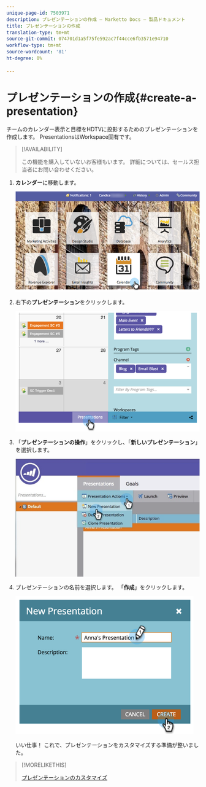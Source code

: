 ```yaml
---
unique-page-id: 7503971
description: プレゼンテーションの作成 — Marketto Docs — 製品ドキュメント
title: プレゼンテーションの作成
translation-type: tm+mt
source-git-commit: 074701d1a5f75fe592ac7f44cce6fb3571e94710
workflow-type: tm+mt
source-wordcount: '81'
ht-degree: 0%

---
```



# プレゼンテーションの作成{#create-a-presentation}

チームのカレンダー表示と目標をHDTVに投影するためのプレゼンテーションを作成します。 PresentationsはWorkspace固有です。

>[!AVAILABILITY]
>
>
>この機能を購入していないお客様もいます。 詳細については、セールス担当者にお問い合わせください。

1. **カレンダー**&#x200B;に移動します。

   ![](assets/2017-05-10-15-30-47.png)

1. 右下の&#x200B;**プレゼンテーション**&#x200B;をクリックします。

   ![](assets/image2015-3-18-12-3a29-3a26.png)

1. 「**プレゼンテーションの操作**」をクリックし、「**新しいプレゼンテーション**」を選択します。

   ![](assets/image2015-3-26-12-3a38-3a6.png)

1. プレゼンテーションの名前を選択します。 「**作成**」をクリックします。

   ![](assets/image2015-3-18-12-3a32-3a30.png)

   いい仕事！ これで、プレゼンテーションをカスタマイズする準備が整いました。

>[!MORELIKETHIS]
>
>[プレゼンテーションのカスタマイズ](/help/marketo/product-docs/core-marketo-concepts/marketing-calendar/calendar-hd/customize-a-presentation.md)
